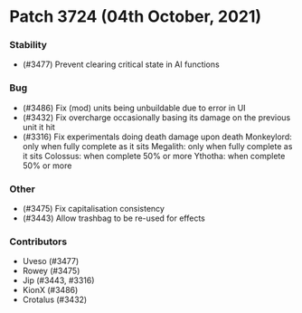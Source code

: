 Patch 3724 (04th October, 2021)
============================

### Stability
 - (#3477) Prevent clearing critical state in AI functions

### Bug
 - (#3486) Fix (mod) units being unbuildable due to error in UI
 - (#3432) Fix overcharge occasionally basing its damage on the previous unit it hit
 - (#3316) Fix experimentals doing death damage upon death
    Monkeylord: only when fully complete as it sits
    Megalith: only when fully complete as it sits
    Colossus: when complete 50% or more
    Ythotha: when complete 50% or more
    
### Other
 - (#3475) Fix capitalisation consistency
 - (#3443) Allow trashbag to be re-used for effects

### Contributors
 - Uveso (#3477)
 - Rowey (#3475)
 - Jip (#3443, #3316)
 - KionX (#3486)
 - Crotalus (#3432)